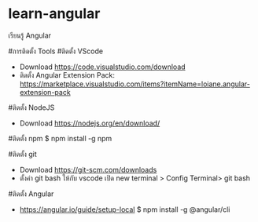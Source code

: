 # learn-angular
เรียนรู้ Angular

#การติดตั้ง Tools
#ติดตั้ง VScode
- Download https://code.visualstudio.com/download
- ติดตั้ง Angular Extension Pack: https://marketplace.visualstudio.com/items?itemName=loiane.angular-extension-pack

#ติดตั้ง NodeJS
- Download https://nodejs.org/en/download/


#ติดตั้ง npm
$ npm install -g npm


#ติดตั้ง git
- Download https://git-scm.com/downloads
- ตั้งค่า git bash ให้กับ vscode เปิด new terminal > Config Terminal> git bash

#ติดตั้ง Angular
- https://angular.io/guide/setup-local
$ npm install -g @angular/cli


